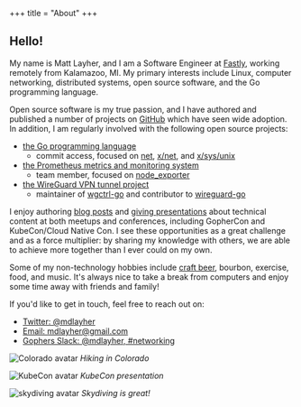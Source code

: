 +++
title = "About"
+++

## Hello!

My name is Matt Layher, and I am a Software Engineer at [Fastly](https://fastly.com),
working remotely from Kalamazoo, MI. My primary interests include Linux,
computer networking, distributed systems, open source software, and the Go
programming language.

Open source software is my true passion, and I have authored and published
a number of projects on [GitHub](https://github.com/mdlayher) which have seen
wide adoption. In addition, I am regularly involved with the following open
source projects:

- [the Go programming language](https://golang.org/)
  - commit access, focused on [net](https://golang.org/pkg/net/),
  [x/net](https://godoc.org/golang.org/x/net), and
  [x/sys/unix](https://godoc.org/golang.org/x/sys/unix)
- [the Prometheus metrics and monitoring system](https://prometheus.io/)
  - team member, focused on [node_exporter](https://github.com/prometheus/node_exporter)
- [the WireGuard VPN tunnel project](https://www.wireguard.com/)
  - maintainer of [wgctrl-go](https://github.com/WireGuard/wgctrl-go) and
  contributor to [wireguard-go](https://git.zx2c4.com/wireguard-go/)

I enjoy authoring [blog posts](/blog) and [giving presentations](/#talks) about
technical content at both meetups and conferences, including GopherCon and
KubeCon/Cloud Native Con. I see these opportunities as a great challenge and as
a force multiplier: by sharing my knowledge with others, we are able to achieve
more together than I ever could on my own.

Some of my non-technology hobbies include [craft beer](https://untappd.com/user/mdlayher),
bourbon, exercise, food, and music. It's always nice to take a break from computers
and enjoy some time away with friends and family!

If you'd like to get in touch, feel free to reach out on:

- [Twitter: @mdlayher](https://twitter.com/mdlayher)
- [Email: mdlayher@gmail.com](mailto:mdlayher@gmail.com)
- [Gophers Slack: @mdlayher, #networking](https://invite.slack.golangbridge.org/)

![Colorado avatar](/img/avatar/colorado.jpg)
*Hiking in Colorado*

![KubeCon avatar](/img/avatar/kubecon.jpg)
*KubeCon presentation*

![skydiving avatar](/img/avatar/skydiving.jpg)
*Skydiving is great!*
